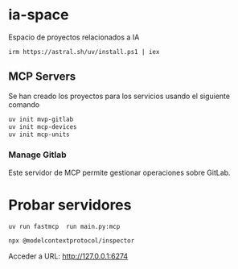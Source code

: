 # ia-space
Espacio de proyectos relacionados a IA

```Powersheel
irm https://astral.sh/uv/install.ps1 | iex
```

## MCP Servers

Se han creado los proyectos para los servicios usando el siguiente comando

```sh
uv init mvp-gitlab
uv init mcp-devices
uv init mcp-units
```

### Manage Gitlab

Este servidor de MCP permite gestionar operaciones sobre GitLab.

# Probar servidores

```sh
uv run fastmcp  run main.py:mcp
```

```sh
npx @modelcontextprotocol/inspector
```

Acceder a URL: http://127.0.0.1:6274